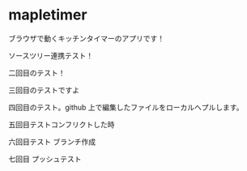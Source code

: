# mapletimer

ブラウザで動くキッチンタイマーのアプリです！

ソースツリー連携テスト！

二回目のテスト！

三回目のテストですよ

四回目のテスト。github 上で編集したファイルをローカルへプルします。

五回目テストコンフリクトした時

六回目テスト ブランチ作成

七回目 プッシュテスト
